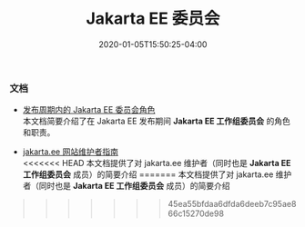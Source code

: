 ﻿---
title: "Jakarta EE 委员会"
date: 2020-01-05T15:50:25-04:00
layout: "list-landing-page"
---

### 文档

* [发布周期内的 Jakarta EE 委员会角色](/documents/committees/primer-on-committee-responsibilities.pdf) \
本文档简要介绍了在 Jakarta EE 发布期间 **Jakarta EE 工作组委员会** 的角色和职责。

* [jakarta.ee 网站维护者指南](/zh/documents/website-guidelines) \
<<<<<<< HEAD
本文档提供了对 jakarta.ee 维护者（同时也是 **Jakarta EE 工作组委员会** 成员）的简要介绍
=======
本文档提供了对 jakarta.ee 维护者（同时也是 **Jakarta EE 工作组委员会** 成员）的简要介绍


>>>>>>> 45ea55bfdaa6dfda6deeb7c95ae866c15270de98
